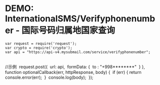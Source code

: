 # DEMO: InternationalSMS/Verifyphonenumber - 国际号码归属地国家查询

    var request = require('request');
    var crypto = require('crypto');
    var api = "https://api-v4.mysubmail.com/service/verifyphonenumber";


​    
​    //示例
​    request.post({
​        url: api, 
​        formData: {
​            to : "+998********"
​        }
​    }, function optionalCallback(err, httpResponse, body) {
​        if (err) {
​            return console.error(err);
​        }
​        console.log(body);
​    });